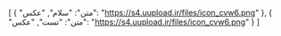 [
  {
    "متن": "سلام",
    "عکس": "https://s4.uupload.ir/files/icon_cvw6.png"
  },
  {
    "متن": "تست",
    "عکس": "https://s4.uupload.ir/files/icon_cvw6.png"
  }
]
